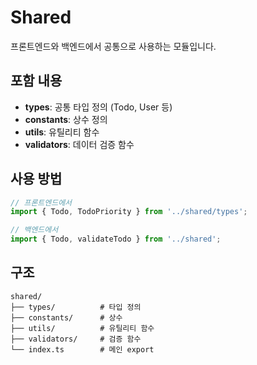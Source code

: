 # Shared

프론트엔드와 백엔드에서 공통으로 사용하는 모듈입니다.

## 포함 내용
- **types**: 공통 타입 정의 (Todo, User 등)
- **constants**: 상수 정의
- **utils**: 유틸리티 함수
- **validators**: 데이터 검증 함수

## 사용 방법
```typescript
// 프론트엔드에서
import { Todo, TodoPriority } from '../shared/types';

// 백엔드에서
import { Todo, validateTodo } from '../shared';
```

## 구조
```
shared/
├── types/          # 타입 정의
├── constants/      # 상수
├── utils/          # 유틸리티 함수
├── validators/     # 검증 함수
└── index.ts        # 메인 export
```
